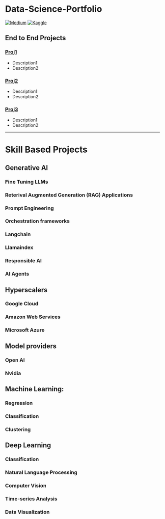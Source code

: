 # Data-Science-Portfolio

[![Medium](https://img.shields.io/badge/Medium-12100E?style=for-the-badge&logo=medium&logoColor=white)](https://medium.com/@akshay-kamath)
[![Kaggle](https://img.shields.io/badge/Kaggle-035a7d?style=for-the-badge&logo=kaggle&logoColor=white)](https://www.kaggle.com/ak2033)

## End to End Projects ##

### [Proj1](https://github.com/akshay-kamath/Data-Science-Portfolio)
* Description1
* Description2

### [Proj2](https://github.com/akshay-kamath/Data-Science-Portfolio)
* Description1
* Description2

### [Proj3](https://github.com/akshay-kamath/Data-Science-Portfolio)
* Description1
* Description2

----
# Skill Based Projects #

## Generative AI ##

### Fine Tuning LLMs ###

### Reterival Augmented Generation (RAG) Applications ###

### Prompt Engineering ###

### Orchestration frameworks ###

### Langchain ###

### Llamaindex ###

### Responsible AI ###

### AI Agents ###


## Hyperscalers

### Google Cloud ###

### Amazon Web Services ###

### Microsoft Azure ###


## Model providers

### Open AI ###

### Nvidia ###



## Machine Learning:
### Regression

### Classification 

### Clustering 


## Deep Learning 

### Classification

### Natural Language Processing 

### Computer Vision 

### Time-series Analysis

### Data Visualization
